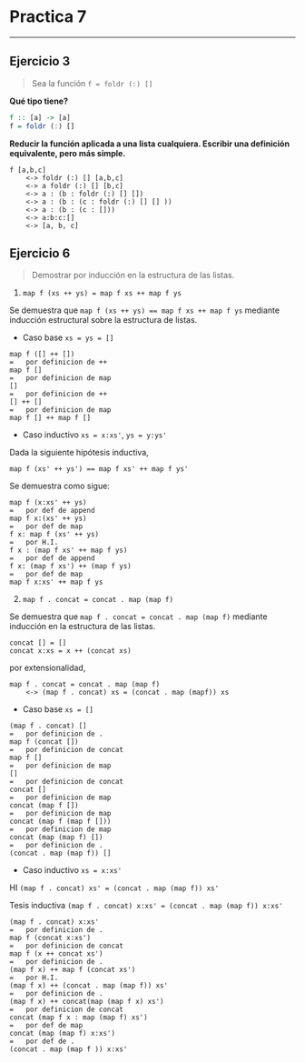 # Practica 7

* * *

## Ejercicio 3

> Sea la función `f = foldr (:) []`

**Qué tipo tiene?**

```haskell
f :: [a] -> [a]
f = foldr (:) []

```

**Reducir la función aplicada a una lista cualquiera. Escribir una definición equivalente, pero más simple.**

```
f [a,b,c] 
    <-> foldr (:) [] [a,b,c] 
    <-> a foldr (:) [] [b,c] 
    <-> a : (b : foldr (:) [] []) 
    <-> a : (b : (c : foldr (:) [] [] )) 
    <-> a : (b : (c : [])) 
    <-> a:b:c:[]
    <-> [a, b, c]
```

## Ejercicio 6

> Demostrar por inducción en la estructura de las listas.

1. `map f (xs ++ ys) = map f xs ++ map f ys`

Se demuestra que `map f (xs ++ ys) == map f xs ++ map f ys`
mediante inducción estructural sobre la estructura de listas.

-   Caso base `xs = ys = []`

```
map f ([] ++ [])
=   por definicion de ++
map f []
=   por definicion de map
[]
=   por definicion de ++
[] ++ []
=   por definicion de map
map f [] ++ map f []
```

-   Caso inductivo `xs = x:xs'`, `ys = y:ys'`

Dada la siguiente hipótesis inductiva,

```
map f (xs' ++ ys') == map f xs' ++ map f ys'
```

Se demuestra como sigue:

```
map f (x:xs' ++ ys)
=	por def de append
map f x:(xs' ++ ys)
=	por def de map
f x: map f (xs' ++ ys)
=	por H.I.
f x : (map f xs' ++ map f ys)
=	por def de append
f x: (map f xs') ++ (map f ys)
=	por def de map
map f x:xs' ++ map f ys
```

2. `map f . concat = concat . map (map f)`

Se demuestra que `map f . concat = concat . map (map f)`
mediante inducción en la estructura de las listas.

```
concat [] = []
concat x:xs = x ++ (concat xs)
```

por extensionalidad, 

```
map f . concat = concat . map (map f)
    <-> (map f . concat) xs = (concat . map (mapf)) xs
```

-   Caso base `xs = []`

```
(map f . concat) []
=   por definicion de .
map f (concat [])
=   por definicion de concat
map f []
=   por definicion de map
[]
=   por definicion de concat
concat []
=   por definicion de map
concat (map f [])
=   por definicion de map
concat (map f (map f []))
=   por definicion de map
concat (map (map f) [])
=   por definicion de .
(concat . map (map f)) []
```

-   Caso inductivo `xs = x:xs'`

HI `(map f . concat) xs' = (concat . map (map f)) xs'`

Tesis inductiva `(map f . concat) x:xs' = (concat . map (map f)) x:xs'`

```
(map f . concat) x:xs'
=   por definicion de .
map f (concat x:xs')
=   por definicion de concat
map f (x ++ concat xs')
=   por definicion de .
(map f x) ++ map f (concat xs')
=   por H.I.
(map f x) ++ (concat . map (map f)) xs'
=   por definicion de .
(map f x) ++ concat(map (map f x) xs')
=   por definicion de concat
concat (map f x : map (map f) xs')
=	por def de map
concat (map (map f) x:xs')
=	por def de .
(concat . map (map f )) x:xs'
```